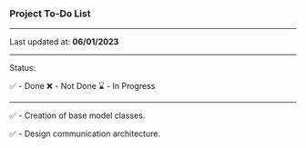 ### Project To-Do List

---

Last updated at: **06/01/2023**

---

Status: 

✅ - Done 
❌ - Not Done
⌛ - In Progress

---

✅ - Creation of base model classes.

✅ - Design communication architecture.


